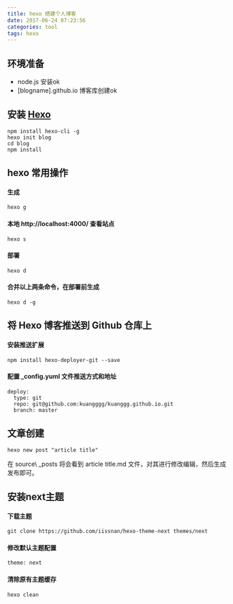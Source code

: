 ```yaml
---
title: hexo 搭建个人博客
date: 2017-06-24 07:23:56
categories: tool
tags: hexo
---
```


## 环境准备

- node.js 安装ok
- [blogname].github.io 博客库创建ok

## 安装 [Hexo](https://hexo.io/)

    npm install hexo-cli -g
    hexo init blog
    cd blog
    npm install

## hexo 常用操作

#### 生成
	hexo g
#### 本地 http://localhost:4000/ 查看站点
	hexo s
#### 部署
	hexo d
#### 合并以上两条命令，在部署前生成
	hexo d -g
## 将 Hexo 博客推送到 Github 仓库上

#### 安装推送扩展
	npm install hexo-deployer-git --save
#### 配置 _config.yuml 文件推送方式和地址

    deploy:
      type: git
      repo: git@github.com:kuangggg/kuanggg.github.io.git
      branch: master
## 文章创建
	hexo new post "article title"
在 source\ _posts 将会看到 article title.md 文件，对其进行修改编辑，然后生成发布即可。
## 安装next主题
#### 下载主题
	git clone https://github.com/iissnan/hexo-theme-next themes/next
#### 修改默认主题配置
	theme: next
#### 清除原有主题缓存
	hexo clean
